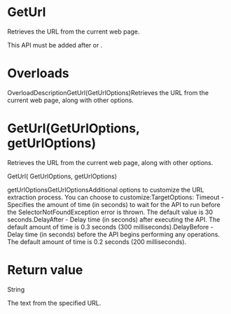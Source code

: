 ﻿# GetUrl

Retrieves the URL from the current web page.

This API must be added after  or .

# 



# Overloads

OverloadDescriptionGetUrl(GetUrlOptions)Retrieves the URL from the current web page, along with other options.

# GetUrl(GetUrlOptions, getUrlOptions)

Retrieves the URL from the current web page, along with other options.

GetUrl(
  GetUrlOptions,
  getUrlOptions)

getUrlOptionsGetUrlOptionsAdditional options to customize the URL extraction process. You can choose to customize:TargetOptions: Timeout -  Specifies the amount of time (in seconds) to wait
                    for the API to run before the SelectorNotFoundException error
                    is thrown. The default value is 30 seconds.DelayAfter - Delay time (in seconds) after executing the API.
                    The default amount of time is 0.3 seconds (300 milliseconds).DelayBefore - Delay time (in seconds) before the API begins
                    performing any operations. The default amount of time is 0.2 seconds (200
                    milliseconds).

# Return value

String

The text from the specified URL.
